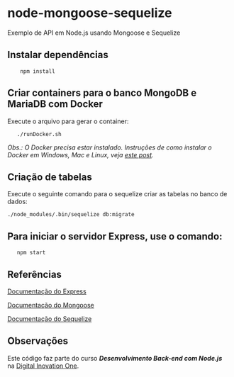 # node-mongoose-sequelize
Exemplo de API em Node.js usando Mongoose e Sequelize

## Instalar dependências
```
    npm install
```

## Criar containers para o banco MongoDB e MariaDB com Docker
Execute o arquivo para gerar o container:

```
   ./runDocker.sh
```
*Obs.: O Docker precisa estar instalado. Instruções de como instalar o Docker em Windows, Mac e Linux, veja [este post](https://blog.umbler.com/br/containers-102-primeiros-passos-para-realizar-a-instalacao/).*

## Criação de tabelas
Execute o seguinte comando para o sequelize criar as tabelas no banco de dados:
```
./node_modules/.bin/sequelize db:migrate
```

## Para iniciar o servidor Express, use o comando:

```
   npm start
```

## Referências
[Documentação do Express](https://expressjs.com)

[Documentação do Mongoose](https://mongoosejs.com)

[Documentação do Sequelize](http://docs.sequelizejs.com)

## Observações
Este código faz parte do curso **_Desenvolvimento Back-end com Node.js_** na [Digital Inovation One](https://digitalinnovation.one).
